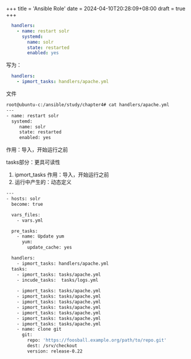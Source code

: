 +++
title = 'Ansible Role'
date = 2024-04-10T20:28:09+08:00
draft = true
+++



```yaml
  handlers:
    - name: restart solr
      systemd:
        name: solr
        state: restarted
        enabled: yes
```

写为：

```yaml
  handlers:
    - ipmort_tasks: handlers/apache.yml
```

文件

```sh
root@ubuntu-c:/ansible/study/chapter4# cat handlers/apache.yml 
---
- name: restart solr
  systemd:
     name: solr
     state: restarted
     enabled: yes
```

作用：导入，开始运行之前



tasks部分：更具可读性

1. ipmort_tasks  作用：导入，开始运行之前
2. 运行中产生的：动态定义 

```sh
---
- hosts: solr
  become: true

  vars_files:
    - vars.yml

  pre_tasks:
    - name: Update yum
      yum:
        update_cache: yes

  handlers:
    - ipmort_tasks: handlers/apache.yml
  tasks:
    - ipmort_tasks: tasks/apache.yml
    - incude_tasks:  tasks/logs.yml
    
    - ipmort_tasks: tasks/apache.yml
    - ipmort_tasks: tasks/apache.yml
    - ipmort_tasks: tasks/apache.yml
    - ipmort_tasks: tasks/apache.yml
    - ipmort_tasks: tasks/apache.yml
    - ipmort_tasks: tasks/apache.yml
    - ipmort_tasks: tasks/apache.yml
    - name: clone git
      git:
        repo: 'https://foosball.example.org/path/to/repo.git'
        dest: /srv/checkout
        version: release-0.22
```

